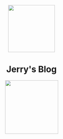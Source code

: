<div align="center">
	<img width="154" src="https://s2.loli.net/2022/01/10/sY2oOQdmGFcT7We.png">
    <h1>Jerry's Blog</h1>
    <img width="175" src="https://s2.loli.net/2022/01/10/5wQj469ieUX8xmP.png">
</div>

